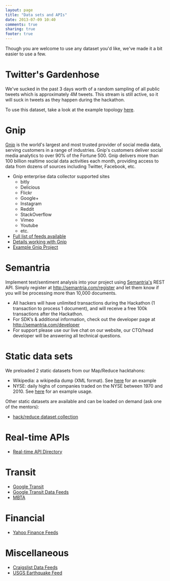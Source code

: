 ```yaml
---
layout: page
title: "Data sets and APIs"
date: 2013-07-09 10:40
comments: true
sharing: true
footer: true
---
```


Though you are welcome to use any dataset you'd like, we've made it a bit easier to use a few.

# Twitter's Gardenhose

We've sucked in the past 3 days worth of a random sampling of all public tweets which is approximately 4M tweets. This stream is still active, so it will suck in tweets as they happen during the hackathon.

To use this dataset, take a look at the example topology [here](https://github.com/hackreduce/storm-hackathon/tree/master/src/main/java/org/hackreduce/storm/twitter).

# Gnip

[Gnip](http://gnip.com) is the world's largest and most trusted provider of social media data, serving customers in a range of industries. Gnip's customers deliver social media analytics to over 90% of the Fortune 500. Gnip delivers more than 100 billion realtime social data activities each month, providing access to data from dozens of sources including Twitter, Facebook, etc. 

*  Gnip enterprise data collector supported sites
    *  bitly
    *  Delicious
    *  Flickr
    *  Google+
    *  Instagram
    *  Reddit
    *  StackOverflow
    *  Vimeo
    *  Youtube
    *  etc.
*   [Full list of feeds available](http://support.gnip.com/customer/portal/articles/499176-feed-info)
*   [Details working with Gnip](/gnip/)
*   [Example Gnip Project](https://github.com/hackreduce/storm-hackathon/tree/master/src/main/java/org/hackreduce/storm/gnip)

# Semantria

Implement text/sentiment analysis into your project using [Semantria's](semantria.com/register) REST API. Simply register at http://semantria.com/register and let them know if you will be processing more than 10,000 documents.

*   All hackers will have unlimited transactions during the Hackathon (1 transaction to process 1 document), and will receive a free 100k transactions after the Hackathon.
*   For SDK’s & additional information, check out the developer page at http://semantria.com/developer
*   For support please use our live chat on our website, our CTO/head developer will be answering all technical questions.

# Static data sets

We preloaded 2 static datasets from our Map/Reduce hacktahons:

*   Wikipedia: a wikipedia dump (XML format). See [here](https://github.com/hackreduce/storm-hackathon/tree/master/src/main/java/org/hackreduce/storm/example/wikipedia) for an example
*   NYSE: daily highs of companies traded on the NYSE between 1970 and 2010. See [here](https://github.com/hackreduce/storm-hackathon/tree/master/src/main/java/org/hackreduce/storm/example/stock) for an example usage.

Other static datasets are available and can be loaded on demand (ask one of the mentors):

*   [hack/reduce dataset collection](https://github.com/hackreduce/Hackathon/tree/master/datasets)

# Real-time APIs

*   [Real-time API Directory](http://blog.programmableweb.com/2012/04/17/62-real-time-apis-twitter-thrutu-and-pusher/)

# Transit
*   [Google Transit](https://developers.google.com/transit/community)
*   [Google Transit Data Feeds](http://code.google.com/p/googletransitdatafeed/wiki/PublicFeeds)
*   [MBTA](http://www.mbta.com/rider_tools/developers/default.asp?id=22393)

# Financial
*   [Yahoo Finance Feeds](http://finance.yahoo.com/news/rssindex/)

# Miscellaneous
*   [Craigslist Data Feeds](http://www.craigslist.org/about/rss)
*   [USGS Earthquake Feed](http://earthquake.usgs.gov/earthquakes/feed/v1.0/)